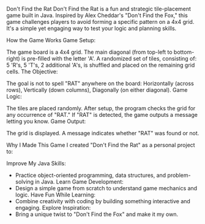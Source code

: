 Don't Find the Rat
Don't Find the Rat is a fun and strategic tile-placement game built in Java. 
Inspired by Alex Cheddar's "Don't Find the Fox," this game challenges players to avoid forming a specific pattern on a 4x4 grid. 
It's a simple yet engaging way to test your logic and planning skills.


How the Game Works
Game Setup:

The game board is a 4x4 grid.
The main diagonal (from top-left to bottom-right) is pre-filled with the letter 'A'.
A randomized set of tiles, consisting of:
5 'R's,
5 'T's,
2 additional 'A's, is shuffled and placed on the remaining grid cells.
The Objective:

The goal is not to spell "RAT" anywhere on the board:
Horizontally (across rows),
Vertically (down columns),
Diagonally (on either diagonal).
Game Logic:

The tiles are placed randomly.
After setup, the program checks the grid for any occurrence of "RAT."
If "RAT" is detected, the game outputs a message letting you know.
Game Output:

The grid is displayed.
A message indicates whether "RAT" was found or not.


Why I Made This Game
I created "Don't Find the Rat" as a personal project to:

Improve My Java Skills:
 - Practice object-oriented programming, data structures, and problem-solving in Java.
Learn Game Development:
- Design a simple game from scratch to understand game mechanics and logic.
Have Fun While Learning:
- Combine creativity with coding by building something interactive and engaging.
Explore Inspiration:
- Bring a unique twist to "Don't Find the Fox" and make it my own.
